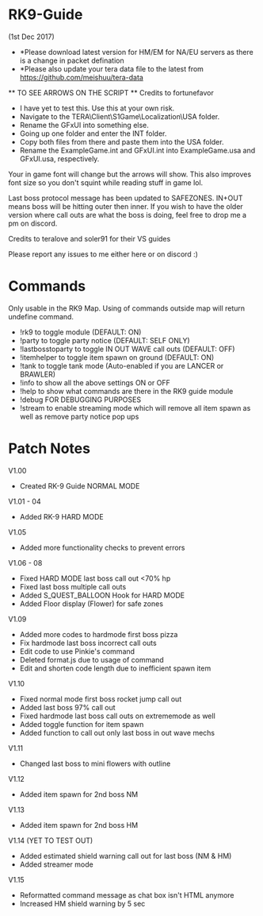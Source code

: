 # RK9-Guide

(1st Dec 2017) 
- *Please download latest version for HM/EM for NA/EU servers as there is a change in packet defination
- *Please also update your tera data file to the latest from https://github.com/meishuu/tera-data

** TO SEE ARROWS ON THE SCRIPT ** Credits to fortunefavor
- I have yet to test this. Use this at your own risk.
- Navigate to the TERA\Client\S1Game\Localization\USA folder.
- Rename the GFxUI into something else.
- Going up one folder and enter the INT folder.
- Copy both files from there and paste them into the USA folder.
- Rename the ExampleGame.int and GFxUI.int into ExampleGame.usa and GFxUI.usa, respectively.

Your in game font will change but the arrows will show. This also improves font size so you don't squint while reading stuff in game lol.


Last boss protocol message has been updated to SAFEZONES. IN+OUT means boss will be hitting outer then inner.
If you wish to have the older version where call outs are what the boss is doing, feel free to drop me a pm on discord.

Credits to teralove and soler91 for their VS guides

Please report any issues to me either here or on discord :)

# Commands 
Only usable in the RK9 Map. Using of commands outside map will return undefine command.
- !rk9 to toggle module (DEFAULT: ON)
- !party to toggle party notice (DEFAULT: SELF ONLY)
- !lastbosstoparty to toggle  IN OUT WAVE call outs (DEFAULT: OFF)
- !itemhelper to toggle item spawn on ground (DEFAULT: ON)
- !tank to toggle tank mode (Auto-enabled if you are LANCER or BRAWLER)
- !info to show all the above settings ON or OFF
- !help to show what commands are there in the RK9 guide module
- !debug FOR DEBUGGING PURPOSES
- !stream to enable streaming mode which will remove all item spawn as well as remove party notice pop ups

# Patch Notes
V1.00
- Created RK-9 Guide NORMAL MODE

V1.01 - 04
- Added RK-9 HARD MODE

V1.05
- Added more functionality checks to prevent errors

V1.06 - 08
- Fixed HARD MODE last boss call out <70% hp
- Fixed last boss multiple call outs
- Added S_QUEST_BALLOON Hook for HARD MODE
- Added Floor display (Flower) for safe zones

V1.09
- Added more codes to hardmode first boss pizza
- Fix hardmode last boss incorrect call outs
- Edit code to use Pinkie's command
- Deleted format.js due to usage of command
- Edit and shorten code length due to inefficient spawn item

V1.10
- Fixed normal mode first boss rocket jump call out
- Added last boss 97% call out
- Fixed hardmode last boss call outs on extrememode as well
- Added toggle function for item spawn
- Added function to call out only last boss in out wave mechs

V1.11
- Changed last boss to mini flowers with outline

V1.12
- Added item spawn for 2nd boss NM

V1.13
- Added item spawn for 2nd boss HM

V1.14 (YET TO TEST OUT)
- Added estimated shield warning call out for last boss (NM & HM)
- Added streamer mode 

V1.15
- Reformatted command message as chat box isn't HTML anymore
- Increased HM shield warning by 5 sec 
